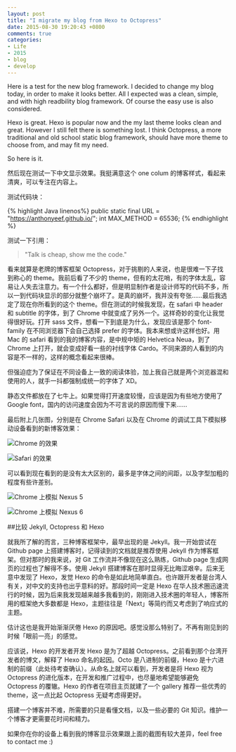 ```yaml
---
layout: post
title: "I migrate my blog from Hexo to Octopress"
date: 2015-08-30 19:20:43 +0800
comments: true
categories: 
- Life
- 2015
- blog
- develop
---
```


Here is a test for the new blog framework. I decided to change my blog today, in order to make it looks better. All I expected was a clean, simple, and with high readbility blog framework. Of course the easy use is also considered.
<!-- more -->

Hexo is great. Hexo is popular now and the my last theme looks clean and great. However I still felt there is something lost. I think Octopress, a more traditional and old school static blog framework, should have more theme to choose from, and may fit my need.

So here is it.

然后现在测试一下中文显示效果。我挺满意这个 one colum 的博客样式，看起来清爽，可以专注在内容上。

测试代码块：

{% highlight Java linenos%}
public static final URL = "https://anthonyeef.github.io/";
int MAX_METHOD = 65536;
{% endhighlight %}

测试一下引用：

>"Talk is cheap, show me the code."

看来就算是老牌的博客框架 Octopress，对于挑剔的人来说，也是很难一下子找到称心的 theme。我前后看了不少的 theme，但有的太花哨，有的字体太乱，容易让人失去注意力。有一个什么都好，但是明显制作者是设计师写的代码不多，所以一到代码块显示的部分就整个崩坏了。是真的崩坏，我并没有夸张……最后我选定了现在你所看到的这个 theme。但在测试的时候我发现，在 safari 中 header 和 subtitle 的字体，到了 Chrome 中就变成了另外一个。这样奇妙的变化让我觉得很好玩。打开 sass 文件，想看一下到底是为什么，发现应该是那个 font-family 在不同浏览器下会自己选择 prefer 的字体。我本来想或许这样也好。用 Mac 的 safari 看到的我的博客内容，是中规中矩的 Helvetica Neua，到了 Chrome 上打开，就会变成好看一些的衬线字体 Cardo。不同来源的人看到的内容是不一样的，这样的概念看起来很棒。

但强迫症为了保证在不同设备上一致的阅读体验，加上我自己就是两个浏览器混和使用的人，就手一抖都强制成统一的字体了 XD。

静态文件都放在了七牛上。如果觉得打开速度较慢，应该是因为有些地方使用了 Google font，国内的访问速度会因为不可言说的原因而慢下来……

最后附上几张图，分别是在 Chrome Safari 以及在 Chrome 的调试工具下模拟移动设备看到的新博客效果：

![Chrome 的效果](http://7vijxa.com1.z0.glb.clouddn.com/Screen%20Shot%202015-08-31%20at%2009.25.13.png)

![Safari 的效果](http://7vijxa.com1.z0.glb.clouddn.com/Screen%20Shot%202015-08-31%20at%2009.25.24.png)

可以看到现在看到的是没有太大区别的，最多是字体之间的间距，以及字型加粗的程度有些许差别。

![Chrome 上模拟 Nexus 5](http://7vijxa.com1.z0.glb.clouddn.com/Screen%20Shot%202015-08-31%20at%2009.24.29.png)

![Chrome 上模拟 Nexus 6](http://7vijxa.com1.z0.glb.clouddn.com/Screen%20Shot%202015-08-31%20at%2009.24.06.png)

##比较 Jekyll, Octopress 和 Hexo

就我所了解的而言，三种博客框架中，最早出现的是 Jekyll。我一开始尝试在 Github page 上搭建博客时，记得读到的文档就是推荐使用 Jekyll 作为博客框架。但对那时的我来说，对 Git 工作流并不像现在这么熟练，Github page 生成网页的过程也了解得不多。使用 Jekyll 搭建博客在那时显得无比晦涩艰辛。后来无意中发现了 Hexo，发觉 Hexo 的命令是如此地简单直白。也许跟开发者是台湾人有关，对中文的支持也出乎意料的好。那段时间一定是 Hexo 在华人技术圈迅速流行的时候，因为后来我发现越来越多我看到的，刚刚进入技术圈的年轻人，博客所用的框架绝大多数都是 Hexo，主题往往是「Next」等简约而又考虑到了响应式的主题。

估计这也是我开始渐渐厌倦 Hexo 的原因吧。感觉没那么特别了。不再有刚见到的时候「眼前一亮」的感觉。

应该说，Hexo 的开发者开发 Hexo 是为了超越 Octopress。之前看到那个台湾开发者的博文，解释了 Hexo 命名的起因。Octo 是八进制的前缀，Hexo 是十六进制的前缀（此处待考查确认）。从命名上就可以看到，开发者是将 Hexo 视为 Octopress 的进化版本，在开发和推广过程中，也尽量地希望能够避免 Octopress 的覆辙。Hexo 的作者在项目主页就建了一个 gallery 推荐一些优秀的 theme，这一点比起 Octopress 无疑考虑得更好。

搭建一个博客并不难，所需要的只是看懂文档，以及一些必要的 Git 知识。维护一个博客才更需要花时间和精力。

如果你在你的设备上看到我的博客显示效果跟上面的截图有较大差异，feel free to contact me :)
